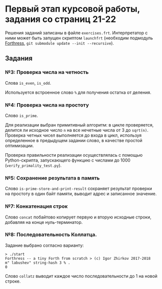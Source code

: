 # Первый этап курсовой работы, задания со страниц 21-22

Решения заданий записаны в файле `exercises.frt`. Интерпретатор
с ними может быть запущен скриптом `launchfrt` (необходим
подмодуль [Forthress](https://github.com/sayon/forthress),
`git submodule update --init --recursive`).

## Задания

### №3: Проверка числа на четность

Слова `is_even`, `is_odd`.

Используется встроенное слово `%` для получения остатка от деления.

### №4: Проверка числа на простоту

Слово `is_prime`.

Для реализации выбран примитивный алгоритм: в цикле проверяется, делится
ли исходное число `n` на все нечетные числа от 3 до `sqrt(n)`.
Проверка четных чисел выполняется до входа в цикл, используя определенное
в предыдущем задании слово, в качестве простой оптимизации.

Проверка правильности реализации осуществлялась с помощью Python-скрипта,
запускающего функцию с числами до 1000 (`verify_primality_test.py`).

### №5: Сохранение результата в память

Слово `is-prime-store-and-print-result` сохраняет результат проверки на простоту
в один байт памяти, выводит адрес и записанное значение.

### №7: Конкатенация строк

Слово `concat` побайтово копирует первую и вторую исходные строки, добавляя
на конце нуль-терминатор.

### №8: Последовательность Коллатца.

Задание выбрано согласно варианту:

```
> ./start
Forthress -- a tiny Forth from scratch > (c) Igor Zhirkov 2017-2018 
m" labushev" string-hash 3 % .
0
```

Слово `collatz` выводит каждое число последовательности до 1 на новой строке.

